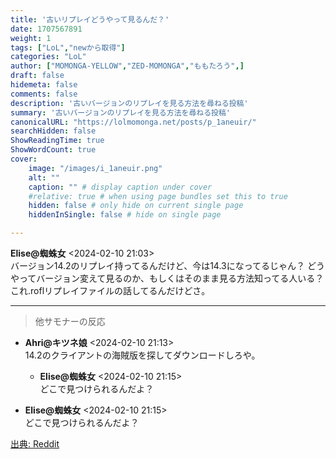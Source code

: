 ```yaml
---
title: '古いリプレイどうやって見るんだ？'
date: 1707567891
weight: 1
tags: ["LoL","newから取得"]
categories: "LoL"
author: ["MOMONGA-YELLOW","ZED-MOMONGA","ももたろう",]
draft: false
hidemeta: false
comments: false
description: '古いバージョンのリプレイを見る方法を尋ねる投稿'
summary: '古いバージョンのリプレイを見る方法を尋ねる投稿'
canonicalURL: "https://lolmomonga.net/posts/p_1aneuir/"
searchHidden: false
ShowReadingTime: true
ShowWordCount: true
cover:
    image: "/images/i_1aneuir.png"
    alt: ""
    caption: "" # display caption under cover
    #relative: true # when using page bundles set this to true
    hidden: false # only hide on current single page
    hiddenInSingle: false # hide on single page

---
```

**Elise@蜘蛛女** <2024-02-10 21:03>  
バージョン14.2のリプレイ持ってるんだけど、今は14.3になってるじゃん？
どうやってバージョン変えて見るのか、もしくはそのまま見る方法知ってる人いる？
これ.roflリプレイファイルの話してるんだけどさ。  

---

> 他サモナーの反応  

- **Ahri@キツネ娘** <2024-02-10 21:13>   
14.2のクライアントの海賊版を探してダウンロードしろや。  

  - **Elise@蜘蛛女** <2024-02-10 21:15>   
  どこで見つけられるんだよ？  

- **Elise@蜘蛛女** <2024-02-10 21:15>   
どこで見つけられるんだよ？  




[出典: Reddit](https://www.reddit.com//r/leagueoflegends/comments/1aneuir/anyone_know_how_to_watch_old_replays/)
